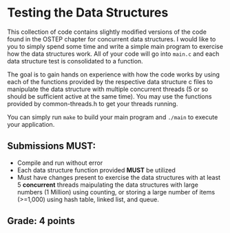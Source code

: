 # Testing the Data Structures

This collection of code contains slightly modified versions of the code found in the OSTEP chapter for concurrent data structures. I would like to you to simply spend some time and write a simple main program to exercise how the data structures work. All of your code will go into `main.c` and each data structure test is consolidated to a function.

The goal is to gain hands on experience with how the code works by using each of the functions provided by the respective data structure c files to manipulate the data structure with multiple concurrent threads (5 or so should be sufficient active at the same time). You may use the functions provided by common-threads.h to get your threads running.

You can simply run `make` to build your main program and `./main` to execute your application.

## Submissions **MUST**:
* Compile and run without error
* Each data structure function provided **MUST** be utilized
* Must have changes present to exercise the data structures with at least 5 **concurrent** threads maipulating the data structures with large numbers (1 Million) using counting, or storing a large number of items (>=1,000) using hash table, linked list, and queue.

## Grade: 4 points
